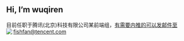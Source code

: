 ## Hi, I’m wuqiren
目前任职于腾讯(北京)科技有限公司某前端组，有需要内推的可以发邮件至fishfan@tencent.com
<img align="left" src="https://github-readme-stats.vercel.app/api?username=wuqiren&show_icons=true&icon_color=CE1D2D&text_color=718096&bg_color=ffffff&hide_title=true" />
